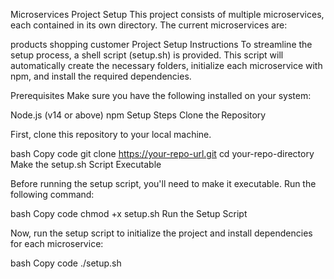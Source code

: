 Microservices Project Setup
This project consists of multiple microservices, each contained in its own directory. The current microservices are:

products
shopping
customer
Project Setup Instructions
To streamline the setup process, a shell script (setup.sh) is provided. This script will automatically create the necessary folders, initialize each microservice with npm, and install the required dependencies.

Prerequisites
Make sure you have the following installed on your system:

Node.js (v14 or above)
npm
Setup Steps
Clone the Repository

First, clone this repository to your local machine.

bash
Copy code
git clone https://your-repo-url.git
cd your-repo-directory
Make the setup.sh Script Executable

Before running the setup script, you'll need to make it executable. Run the following command:

bash
Copy code
chmod +x setup.sh
Run the Setup Script

Now, run the setup script to initialize the project and install dependencies for each microservice:

bash
Copy code
./setup.sh
